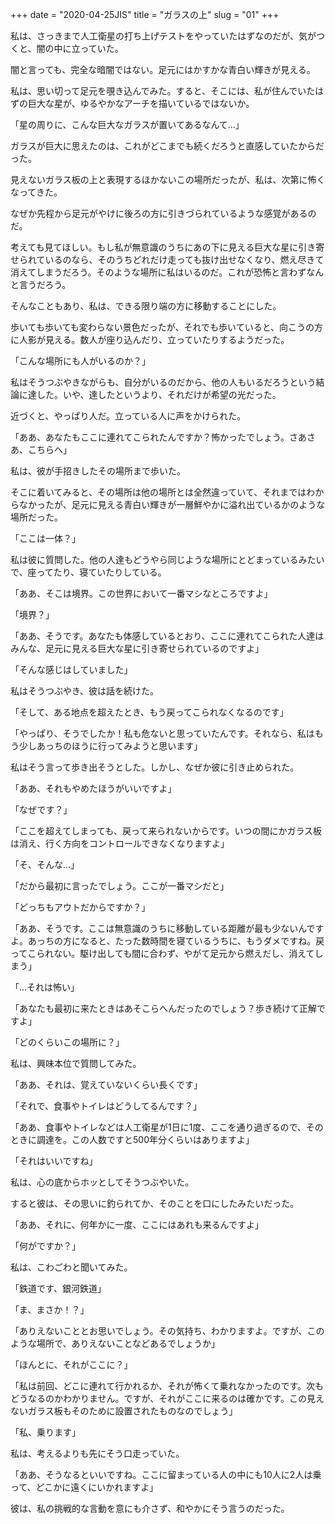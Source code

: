 +++
date = "2020-04-25JIS"
title = "ガラスの上"
slug = "01"
+++


私は、さっきまで人工衛星の打ち上げテストをやっていたはずなのだが、気がつくと、闇の中に立っていた。

闇と言っても、完全な暗闇ではない。足元にはかすかな青白い輝きが見える。

私は、思い切って足元を覗き込んでみた。すると、そこには、私が住んでいたはずの巨大な星が、ゆるやかなアーチを描いているではないか。

「星の周りに、こんな巨大なガラスが置いてあるなんて...」

ガラスが巨大に思えたのは、これがどこまでも続くだろうと直感していたからだった。

見えないガラス板の上と表現するほかないこの場所だったが、私は、次第に怖くなってきた。

なぜか先程から足元がやけに後ろの方に引きづられているような感覚があるのだ。

考えても見てほしい。もし私が無意識のうちにあの下に見える巨大な星に引き寄せられているのなら、そのうちどれだけ走っても抜け出せなくなり、燃え尽きて消えてしまうだろう。そのような場所に私はいるのだ。これが恐怖と言わずなんと言うだろう。

そんなこともあり、私は、できる限り端の方に移動することにした。

歩いても歩いても変わらない景色だったが、それでも歩いていると、向こうの方に人影が見える。数人が座り込んだり、立っていたりするようだった。

「こんな場所にも人がいるのか？」

私はそうつぶやきながらも、自分がいるのだから、他の人もいるだろうという結論に達した。いや、達したというより、それだけが希望の光だった。

近づくと、やっぱり人だ。立っている人に声をかけられた。

「ああ、あなたもここに連れてこられたんですか？怖かったでしょう。さあさあ、こちらへ」

私は、彼が手招きしたその場所まで歩いた。

そこに着いてみると、その場所は他の場所とは全然違っていて、それまではわからなかったが、足元に見える青白い輝きが一層鮮やかに溢れ出ているかのような場所だった。

「ここは一体？」

私は彼に質問した。他の人達もどうやら同じような場所にとどまっているみたいで、座ってたり、寝ていたりしている。

「ああ、そこは境界。この世界において一番マシなところですよ」

「境界？」

「ああ、そうです。あなたも体感しているとおり、ここに連れてこられた人達はみんな、足元に見える巨大な星に引き寄せられているのですよ」

「そんな感じはしていました」

私はそうつぶやき、彼は話を続けた。

「そして、ある地点を超えたとき、もう戻ってこられなくなるのです」

「やっぱり、そうでしたか！私も危ないと思っていたんです。それなら、私はもう少しあっちのほうに行ってみようと思います」

私はそう言って歩き出そうとした。しかし、なぜか彼に引き止められた。

「ああ、それもやめたほうがいいですよ」

「なぜです？」

「ここを超えてしまっても、戻って来られないからです。いつの間にかガラス板は消え、行く方向をコントロールできなくなりますよ」

「そ、そんな...」

「だから最初に言ったでしょう。ここが一番マシだと」

「どっちもアウトだからですか？」

「ああ、そうです。ここは無意識のうちに移動している距離が最も少ないんですよ。あっちの方になると、たった数時間を寝ているうちに、もうダメですね。戻ってこられない。駆け出しても間に合わず、やがて足元から燃えだし、消えてしまう」

「...それは怖い」

「あなたも最初に来たときはあそこらへんだったのでしょう？歩き続けて正解ですよ」

「どのくらいこの場所に？」

私は、興味本位で質問してみた。

「ああ、それは、覚えていないくらい長くです」

「それで、食事やトイレはどうしてるんです？」

「ああ、食事やトイレなどは人工衛星が1日に1度、ここを通り過ぎるので、そのときに調達を。この人数ですと500年分くらいはありますよ」

「それはいいですね」

私は、心の底からホッとしてそうつぶやいた。

すると彼は、その思いに釣られてか、そのことを口にしたみたいだった。

「ああ、それに、何年かに一度、ここにはあれも来るんですよ」

「何がですか？」

私は、こわごわと聞いてみた。

「鉄道です、銀河鉄道」

「ま、まさか！？」

「ありえないこととお思いでしょう。その気持ち、わかりますよ。ですが、このような場所で、ありえないことなどあるでしょうか」

「ほんとに、それがここに？」

「私は前回、どこに連れて行かれるか、それが怖くて乗れなかったのです。次もどうなるのかわかりません。ですが、それがここに来るのは確かです。この見えないガラス板もそのために設置されたものなのでしょう」

「私、乗ります」

私は、考えるよりも先にそう口走っていた。

「ああ、そうなるといいですね。ここに留まっている人の中にも10人に2人は乗って、どこかに遠くにいかれますよ」

彼は、私の挑戦的な言動を意にも介さず、和やかにそう言うのだった。

